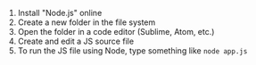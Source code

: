 1. Install "Node.js" online
2. Create a new folder in the file system
3. Open the folder in a code editor (Sublime, Atom, etc.)
4. Create and edit a JS source file
5. To run the JS file using Node, type something like `node app.js`
